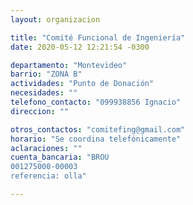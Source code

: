 ```yaml
---
layout: organizacion

title: "Comité Funcional de Ingeniería"
date: 2020-05-12 12:21:54 -0300

departamento: "Montevideo"
barrio: "ZONA B"
actividades: "Punto de Donación"
necesidades: ""
telefono_contacto: "099938856 Ignacio"
direccion: ""

otros_contactos: "comitefing@gmail.com"
horario: "Se coordina telefónicamente"
aclaraciones: ""
cuenta_bancaria: "BROU
001275000-00003
referencia: olla"

---
```


